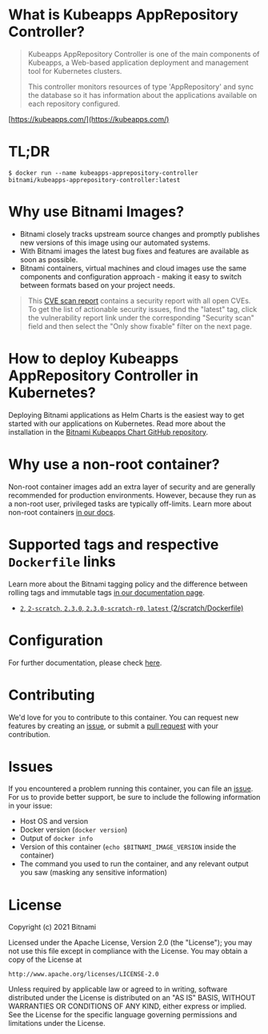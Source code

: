 # What is Kubeapps AppRepository Controller?

> Kubeapps AppRepository Controller is one of the main components of Kubeapps, a Web-based application deployment and management tool for Kubernetes clusters.
>
> This controller monitors resources of type 'AppRepository' and sync the database so it has information about the applications available on each repository configured.

[https://kubeapps.com/](https://kubeapps.com/)

# TL;DR

```console
$ docker run --name kubeapps-apprepository-controller bitnami/kubeapps-apprepository-controller:latest
```

# Why use Bitnami Images?

* Bitnami closely tracks upstream source changes and promptly publishes new versions of this image using our automated systems.
* With Bitnami images the latest bug fixes and features are available as soon as possible.
* Bitnami containers, virtual machines and cloud images use the same components and configuration approach - making it easy to switch between formats based on your project needs.


> This [CVE scan report](https://quay.io/repository/bitnami/kubeapps-apprepository-controller?tab=tags) contains a security report with all open CVEs. To get the list of actionable security issues, find the "latest" tag, click the vulnerability report link under the corresponding "Security scan" field and then select the "Only show fixable" filter on the next page.

# How to deploy Kubeapps AppRepository Controller in Kubernetes?

Deploying Bitnami applications as Helm Charts is the easiest way to get started with our applications on Kubernetes. Read more about the installation in the [Bitnami Kubeapps Chart GitHub repository](https://github.com/bitnami/charts/tree/master/bitnami/kubeapps).

# Why use a non-root container?

Non-root container images add an extra layer of security and are generally recommended for production environments. However, because they run as a non-root user, privileged tasks are typically off-limits. Learn more about non-root containers [in our docs](https://docs.bitnami.com/tutorials/work-with-non-root-containers/).

# Supported tags and respective `Dockerfile` links

Learn more about the Bitnami tagging policy and the difference between rolling tags and immutable tags [in our documentation page](https://docs.bitnami.com/tutorials/understand-rolling-tags-containers/).


* [`2`, `2-scratch`, `2.3.0`, `2.3.0-scratch-r0`, `latest` (2/scratch/Dockerfile)](https://github.com/bitnami/bitnami-docker-kubeapps-apprepository-controller/blob/2.3.0-scratch-r0/2/scratch/Dockerfile)

# Configuration

For further documentation, please check [here](https://github.com/kubeapps/kubeapps/tree/master/cmd/apprepository-controller).

# Contributing

We'd love for you to contribute to this container. You can request new features by creating an [issue](https://github.com/bitnami/bitnami-docker-kubeapps-apprepository-controller/issues), or submit a [pull request](https://github.com/bitnami/bitnami-docker-kubeapps-apprepository-controller/pulls) with your contribution.

# Issues

If you encountered a problem running this container, you can file an [issue](https://github.com/bitnami/bitnami-docker-kubeapps-apprepository-controller/issues/new). For us to provide better support, be sure to include the following information in your issue:

- Host OS and version
- Docker version (`docker version`)
- Output of `docker info`
- Version of this container (`echo $BITNAMI_IMAGE_VERSION` inside the container)
- The command you used to run the container, and any relevant output you saw (masking any sensitive information)

# License

Copyright (c) 2021 Bitnami

Licensed under the Apache License, Version 2.0 (the "License");
you may not use this file except in compliance with the License.
You may obtain a copy of the License at

    http://www.apache.org/licenses/LICENSE-2.0

Unless required by applicable law or agreed to in writing, software
distributed under the License is distributed on an "AS IS" BASIS,
WITHOUT WARRANTIES OR CONDITIONS OF ANY KIND, either express or implied.
See the License for the specific language governing permissions and
limitations under the License.
